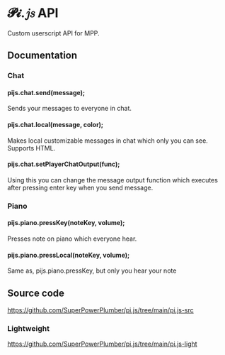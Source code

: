 # 𝓟𝓲.𝑗𝑠 API
Custom userscript API for MPP.

## Documentation
### Chat
#### pijs.chat.send(message);
Sends your messages to everyone in chat.
#### pijs.chat.local(message, color);
Makes local customizable messages in chat which only you can see. Supports HTML.
#### pijs.chat.setPlayerChatOutput(func);
Using this you can change the message output function which executes after pressing enter key when you send message.
### Piano
#### pijs.piano.pressKey(noteKey, volume);
Presses note on piano which everyone hear.
#### pijs.piano.pressLocal(noteKey, volume);
Same as, pijs.piano.pressKey, but only you hear your note 

## Source code
https://github.com/SuperPowerPlumber/pi.js/tree/main/pi.js-src
### Lightweight
https://github.com/SuperPowerPlumber/pi.js/tree/main/pi.js-light
